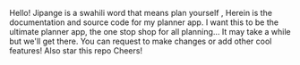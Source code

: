 Hello!
Jipange is a swahili word that means plan yourself , Herein is the documentation and source code for my planner app.
I want this to be the ultimate planner app, the one stop shop for all planning... 
It may take a while but we'll get there.
You can request to make changes or add other cool features! Also star this repo
Cheers!
